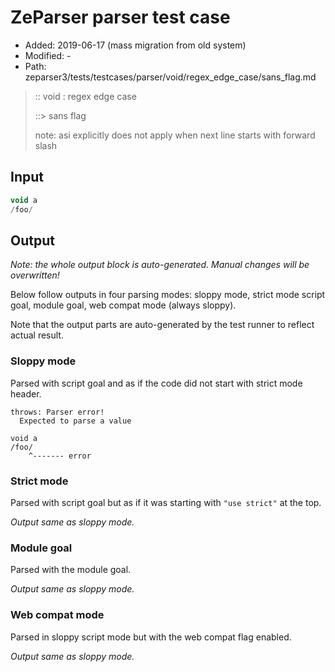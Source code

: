 # ZeParser parser test case

- Added: 2019-06-17 (mass migration from old system)
- Modified: -
- Path: zeparser3/tests/testcases/parser/void/regex_edge_case/sans_flag.md

> :: void : regex edge case
>
> ::> sans flag
>
> note: asi explicitly does not apply when next line starts with forward slash

## Input


`````js
void a
/foo/
`````

## Output

_Note: the whole output block is auto-generated. Manual changes will be overwritten!_

Below follow outputs in four parsing modes: sloppy mode, strict mode script goal, module goal, web compat mode (always sloppy).

Note that the output parts are auto-generated by the test runner to reflect actual result.

### Sloppy mode

Parsed with script goal and as if the code did not start with strict mode header.

`````
throws: Parser error!
  Expected to parse a value

void a
/foo/
    ^------- error
`````

### Strict mode

Parsed with script goal but as if it was starting with `"use strict"` at the top.

_Output same as sloppy mode._

### Module goal

Parsed with the module goal.

_Output same as sloppy mode._

### Web compat mode

Parsed in sloppy script mode but with the web compat flag enabled.

_Output same as sloppy mode._
